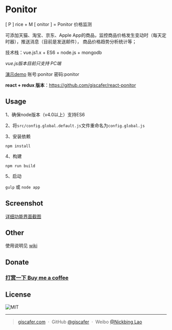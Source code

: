 # Ponitor

[ P ] rice + M [ onitor ] = Ponitor 价格监测 

可添加天猫、淘宝、京东、Apple App的商品，监控商品价格发生变动时（每天定时器），推送消息（目前是发送邮件），
商品价格趋势分析统计等；

技术栈：vue.js1.x + ES6 + node.js + mongodb   

*vue.js版本目前只支持 PC端*

[演示demo](http://project.xinong.wang:18080/) 账号:ponitor  密码:ponitor


**react + redux 版本**：https://github.com/giscafer/react-ponitor


## Usage


1、确保node版本（v4.0以上）支持ES6

2、将`src/config.global.default.js`文件重命名为`config.global.js`

3、安装依赖

 `npm install`

4、构建

 `npm run build`

5、启动

 `gulp` 或 `node app`



## Screenshot

[详细功能界面截图](https://github.com/giscafer/Ponitor/wiki/Ponitor%E5%8A%9F%E8%83%BD%E7%95%8C%E9%9D%A2%E6%88%AA%E5%9B%BE)

## Other

使用说明见 [wiki](https://github.com/giscafer/Ponitor/wiki)

## Donate

###  [打赏一下 Buy me a coffee](https://github.com/giscafer/buy-me-a-coffee/blob/master/README.md)


## License
![MIT](https://img.shields.io/badge/license-MIT-blue.svg)

---

> [giscafer.com](http://giscafer.com) &nbsp;&middot;&nbsp;
> GitHub [@giscafer](https://github.com/giscafer) &nbsp;&middot;&nbsp;
> Weibo [@Nickbing Lao](https://weibo.com/laohoubin)
